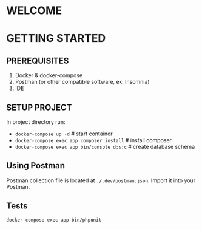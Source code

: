 # WELCOME

# GETTING STARTED

## PREREQUISITES
1. Docker & docker-compose
1. Postman (or other compatible software, ex: Insomnia)
1. IDE

## SETUP PROJECT
In project directory run: 
- `docker-compose up -d` # start container
- `docker-compose exec app composer install` # install composer
- `docker-compose exec app bin/console d:s:c` # create database schema

## Using Postman 
Postman collection file is located at `./.dev/postman.json`. Import it into your Postman.


## Tests
`docker-compose exec app bin/phpunit`
